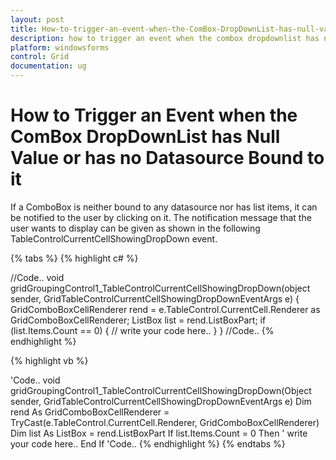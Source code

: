 ```yaml
---
layout: post
title: How-to-trigger-an-event-when-the-ComBox-DropDownList-has-null-value-or-has-no-datasource-bound-to-it | Windows Forms | Syncfusion
description: how to trigger an event when the combox dropdownlist has null value or has no datasource bound to it
platform: windowsforms
control: Grid
documentation: ug
---
```


# How to Trigger an Event when the ComBox DropDownList has Null Value or has no Datasource Bound to it

If a ComboBox is neither bound to any datasource nor has list items, it can be notified to the user by clicking on it. The notification message that the user wants to display can be given as shown in the following TableControlCurrentCellShowingDropDown event.  

{% tabs %}
{% highlight c# %}

//Code..
void gridGroupingControl1_TableControlCurrentCellShowingDropDown(object sender, GridTableControlCurrentCellShowingDropDownEventArgs e)
{
GridComboBoxCellRenderer rend = e.TableControl.CurrentCell.Renderer as GridComboBoxCellRenderer;
  ListBox list = rend.ListBoxPart;
  if (list.Items.Count == 0)
  {
    // write your code here..
  }
}
//Code..
{% endhighlight %}

{% highlight vb %}

'Code..
void gridGroupingControl1_TableControlCurrentCellShowingDropDown(Object sender, GridTableControlCurrentCellShowingDropDownEventArgs e)
Dim rend As GridComboBoxCellRenderer = TryCast(e.TableControl.CurrentCell.Renderer, GridComboBoxCellRenderer)
  Dim list As ListBox = rend.ListBoxPart
  If list.Items.Count = 0 Then
  ' write your code here..
  End If
'Code.. 
{% endhighlight %}
{% endtabs %}

